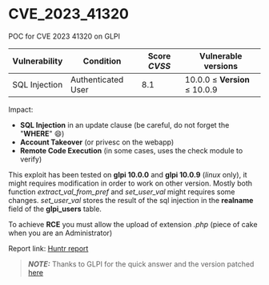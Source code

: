 # CVE_2023_41320
POC for CVE 2023 41320 on GLPI


| Vulnerability | Condition	| Score *CVSS* | Vulnerable versions |
| ------|-----|------|------|
| SQL Injection | Authenticated User | 8.1 | 10.0.0 $\leq$ **Version** $\leq$ 10.0.9 |

Impact:
 - **SQL Injection** in an update clause (be careful, do not forget the "**WHERE**" :smile:)
 - **Account Takeover** (or privesc on the webapp)
 - **Remote Code Execution** (in some cases, uses the check module to verify)

This exploit has been tested on **glpi 10.0.0** and **glpi 10.0.9** (*linux* only), it might requires modification in order to work on other version. Mostly both function *extract_val_from_pref* and *set_user_val* might requires some changes. *set_user_val* stores the result of the sql injection in the **realname** field of the **glpi_users** table.

To achieve **RCE** you must allow the upload of extension *.php* (piece of cake when you are an Administrator)


Report link:
[Huntr report](https://huntr.com/bounties/77c672dd-319f-4b48-a704-dcffb4d5689a/)

> **_NOTE:_**  Thanks to GLPI for the quick answer and the version patched [here](https://github.com/glpi-project/glpi/tree/10.0.10)
